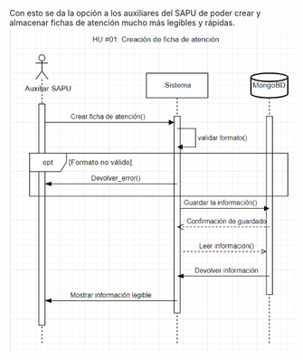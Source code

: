 Con esto se da la opción a los auxiliares del SAPU de poder crear y almacenar fichas de atención mucho más legibles y rápidas.
![image](uploads/152198e3cc1f992806bad87ea39eceaa/image.png)